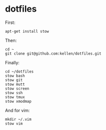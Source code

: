 dotfiles
========

First:
```
apt-get install stow
```

Then:
```
cd ~
git clone git@github.com:kellen/dotfiles.git
```

Finally:
```
cd ~/dotfiles
stow bash
stow git
stow mutt
stow screen
stow ssh
stow tmux
stow xmodmap
```

And for vim:
```
mkdir ~/.vim
stow vim
```
